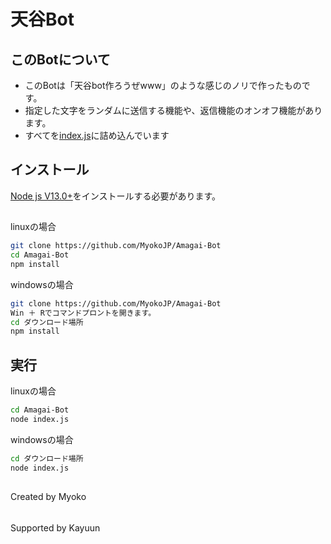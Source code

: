 # 天谷Bot
## このBotについて
- このBotは「天谷bot作ろうぜwww」のような感じのノリで作ったものです。
- 指定した文字をランダムに送信する機能や、返信機能のオンオフ機能があります。
- すべてを[index.js](https://github.com/MyokoJP/Amagai-Bot/blob/main/index.js)に詰め込んでいます

## インストール
[Node js V13.0+](https://nodejs.org/)をインストールする必要があります。
##
linuxの場合
``````bash
git clone https://github.com/MyokoJP/Amagai-Bot
cd Amagai-Bot
npm install
``````
windowsの場合
``````bash
git clone https://github.com/MyokoJP/Amagai-Bot
Win ＋ Rでコマンドプロントを開きます。
cd ダウンロード場所
npm install
``````

## 実行
linuxの場合
``````bash
cd Amagai-Bot
node index.js
``````
windowsの場合
``````bash
cd ダウンロード場所
node index.js
``````
##
Created by Myoko
######
Supported by Kayuun

